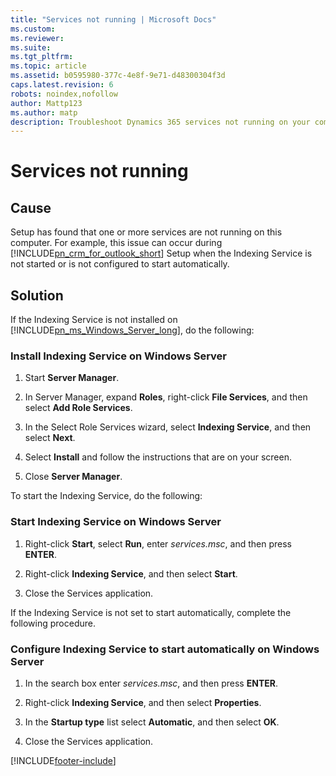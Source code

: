 ```yaml
---
title: "Services not running | Microsoft Docs"
ms.custom: 
ms.reviewer: 
ms.suite: 
ms.tgt_pltfrm: 
ms.topic: article
ms.assetid: b0595980-377c-4e8f-9e71-d48300304f3d
caps.latest.revision: 6
robots: noindex,nofollow
author: Mattp123
ms.author: matp
description: Troubleshoot Dynamics 365 services not running on your computer. Learn how to install, start, and configure the Indexing Service on Windows Server.
---
```

# Services not running

## Cause
  
 Setup has found that one or more services are not running on this computer. For example, this issue can occur during [!INCLUDE[pn_crm_for_outlook_short](../includes/pn-crm-for-outlook-short.md)] Setup when the Indexing Service is not started or is not configured to start automatically.  
  
 ## Solution
  
 If the Indexing Service is not installed on [!INCLUDE[pn_ms_Windows_Server_long](../includes/pn-ms-windows-server-long.md)], do the following:  
  
### Install Indexing Service on Windows Server  
  
1.  Start **Server Manager**.  
  
2.  In Server Manager, expand **Roles**, right-click **File Services**, and then select **Add Role Services**.  
  
3.  In the Select Role Services wizard, select **Indexing Service**, and then select **Next**.  
  
4.  Select **Install** and follow the instructions that are on your screen.  
  
5.  Close **Server Manager**.  
  
 To start the Indexing Service, do the following:  
  
### Start Indexing Service on Windows Server  
  
1.  Right-click **Start**, select **Run**, enter *services.msc*, and then press **ENTER**.  
  
2.  Right-click **Indexing Service**, and then select **Start**.  
  
3.  Close the Services application.  
  
 If the Indexing Service is not set to start automatically, complete the following procedure.  
  
### Configure Indexing Service to start automatically on Windows Server  
  
1.  In the search box enter *services.msc*, and then press **ENTER**.  
  
2.  Right-click **Indexing Service**, and then select **Properties**.  
  
3.  In the **Startup type** list select **Automatic**, and then select **OK**.  
  
4.  Close the Services application.  
  



[!INCLUDE[footer-include](../../../includes/footer-banner.md)]